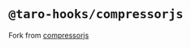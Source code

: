 # `@taro-hooks/compressorjs`

Fork from [compressorjs](https://github.com/fengyuanchen/compressorjs)
